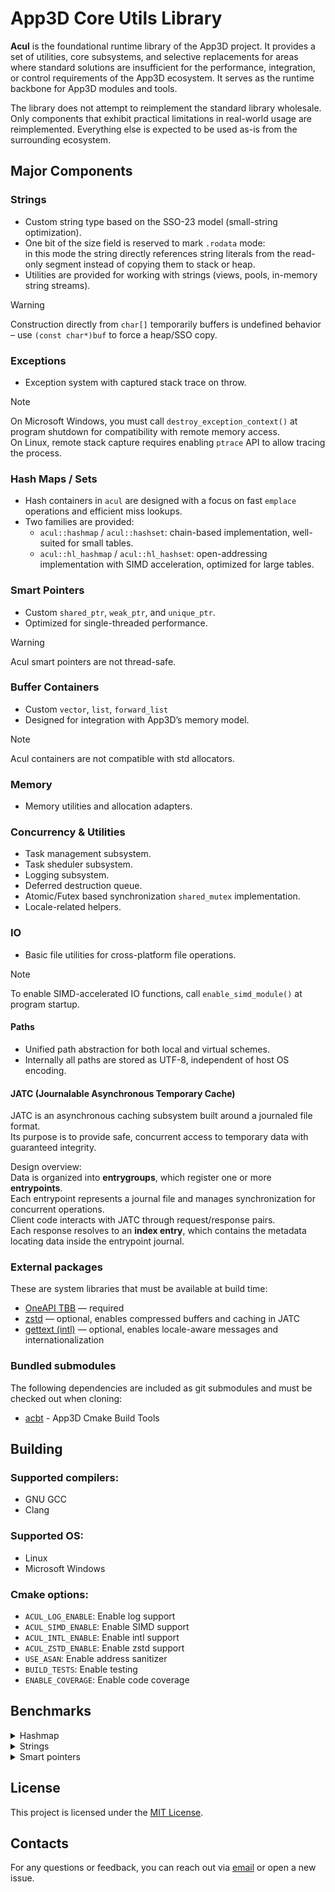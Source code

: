 # App3D Core Utils Library

**Acul** is the foundational runtime library of the App3D project.
It provides a set of utilities, core subsystems, and selective replacements for areas where standard solutions are insufficient for the performance, integration, or control requirements of the App3D ecosystem.
It serves as the runtime backbone for App3D modules and tools.

The library does not attempt to reimplement the standard library wholesale.
Only components that exhibit practical limitations in real-world usage are reimplemented.
Everything else is expected to be used as-is from the surrounding ecosystem.

## Major Components

### Strings
- Custom string type based on the SSO-23 model (small-string optimization).  
- One bit of the size field is reserved to mark `.rodata` mode:  
  in this mode the string directly references string literals from the read-only segment instead of copying them to stack or heap.  
- Utilities are provided for working with strings (views, pools, in-memory string streams).

> [!WARNING]
> Construction directly from `char[]` temporarily buffers is undefined behavior – use `(const char*)buf` to force a heap/SSO copy.

### Exceptions
- Exception system with captured stack trace on throw.

> [!NOTE]
> On Microsoft Windows, you must call `destroy_exception_context()` at program shutdown for compatibility with remote memory access.  
> On Linux, remote stack capture requires enabling `ptrace` API to allow tracing the process.

### Hash Maps / Sets
- Hash containers in `acul` are designed with a focus on fast `emplace` operations and efficient miss lookups.
- Two families are provided:
  - `acul::hashmap` / `acul::hashset`: chain-based implementation, well-suited for small tables.  
  - `acul::hl_hashmap` / `acul::hl_hashset`: open-addressing implementation with SIMD acceleration, optimized for large tables.

### Smart Pointers
- Custom `shared_ptr`, `weak_ptr`, and `unique_ptr`.  
- Optimized for single-threaded performance.

> [!WARNING]
> Acul smart pointers are not thread-safe.

### Buffer Containers
- Custom `vector`, `list`, `forward_list`  
- Designed for integration with App3D’s memory model.

> [!NOTE]
> Acul containers are not compatible with std allocators.

### Memory
- Memory utilities and allocation adapters.

### Concurrency & Utilities
- Task management subsystem.
- Task sheduler subsystem.
- Logging subsystem.
- Deferred destruction queue.
- Atomic/Futex based synchronization `shared_mutex` implementation.
- Locale-related helpers.

### IO
- Basic file utilities for cross-platform file operations.  

> [!NOTE]
> To enable SIMD-accelerated IO functions, call `enable_simd_module()` at program startup.

#### Paths
- Unified path abstraction for both local and virtual schemes.  
- Internally all paths are stored as UTF-8, independent of host OS encoding.

#### JATC (Journalable Asynchronous Temporary Cache)
JATC is an asynchronous caching subsystem built around a journaled file format.  
Its purpose is to provide safe, concurrent access to temporary data with guaranteed integrity.  

Design overview:  
Data is organized into **entrygroups**, which register one or more **entrypoints**.  
Each entrypoint represents a journal file and manages synchronization for concurrent operations.  
Client code interacts with JATC through request/response pairs.  
Each response resolves to an **index entry**, which contains the metadata locating data inside the entrypoint journal.

### External packages
These are system libraries that must be available at build time:

- [OneAPI TBB](https://github.com/oneapi-src/oneTBB) — required
- [zstd](https://github.com/facebook/zstd) — optional, enables compressed buffers and caching in JATC
- [gettext (intl)](https://www.gnu.org/software/gettext/) — optional, enables locale-aware messages and internationalization

### Bundled submodules
The following dependencies are included as git submodules and must be checked out when cloning:

- [acbt](https://git.homedatasrv.ru/app3d/acbt) - App3D Cmake Build Tools

## Building

### Supported compilers:
- GNU GCC
- Clang

### Supported OS:
- Linux
- Microsoft Windows

### Cmake options:
- `ACUL_LOG_ENABLE`: Enable log support
- `ACUL_SIMD_ENABLE`: Enable SIMD support
- `ACUL_INTL_ENABLE`: Enable intl support
- `ACUL_ZSTD_ENABLE`: Enable zstd support
- `USE_ASAN`: Enable address sanitizer
- `BUILD_TESTS`: Enable testing
- `ENABLE_COVERAGE`: Enable code coverage

## Benchmarks
<details>
<summary>Hashmap</summary>

<details>
<summary>Insert</summary>

## Insert — uint64_t (1000)

| Hashmap             | bw_gib_s | cps_avg  | cps_max  | cps_min  |
|---------------------|----------|----------|----------|----------|
| acul::hashmap       | 2.94646  | 263.644M | 277.666M | 248.906M |
| acul::hl_hashmap    | 1.92429  | 172.183M | 175.886M | 166.080M |
| emhash5             | 1.33734  | 119.663M | 123.837M | 114.488M |
| emhash7             | 1.54249  | 138.020M | 141.014M | 135.634M |
| absl::flat_hash_map | 1.07026  | 95.7653M | 99.1258M | 91.5078M |
| llvm::DenseMap      | 1.31555  | 117.713M | 121.598M | 110.421M |
| std::unordered_map  | 0.43690  | 39.0931M | 40.0286M | 37.8366M |


## Insert — uint64_t (1,000,000)

| Hashmap             | bw_gib_s | cps_avg  | cps_max  | cps_min  |
|---------------------|----------|----------|----------|----------|
| acul::hashmap       | 0.343693 | 30.7532M | 32.4665M | 28.9412M |
| acul::hl_hashmap    | 0.576819 | 51.6128M | 53.241M  | 47.7161M |
| emhash5             | 0.339040 | 30.3368M | 31.0223M | 29.4363M |
| emhash7             | 0.405489 | 36.2826M | 38.2325M | 34.0677M |
| absl::flat_hash_map | 0.452130 | 40.4559M | 41.2923M | 39.3651M |
| llvm::DenseMap      | 0.242297 | 21.6804M | 22.0758M | 21.3965M |
| std::unordered_map  | 0.047743 | 4.272M   | 4.45734M | 4.11847M |

---

## Insert — Vec3f (1000)

| Hashmap             | bw_gib_s | cps_avg  | cps_max  | cps_min  |
|---------------------|----------|----------|----------|----------|
| acul::hashmap       | 0.195229 | 13.1016M | 13.4878M | 11.990M  |
| acul::hl_hashmap    | 1.79292  | 120.321M | 124.084M | 112.476M |
| emhash5             | 0.082887 | 5.56246M | 5.83773M | 5.25495M |
| emhash7             | 0.093074 | 6.24614M | 6.411M   | 6.01508M |
| absl::flat_hash_map | 0.939135 | 63.0243M | 64.7377M | 60.5535M |
| llvm::DenseMap      | 0.035392 | 2.3751M  | 2.44986M | 2.31168M |
| std::unordered_map  | 0.417821 | 28.0395M | 28.9776M | 26.7587M |

## Insert — Vec3f (1,000,000)

| Hashmap             | bw_gib_s | cps_avg  | cps_max  | cps_min  |
|---------------------|----------|----------|----------|----------|
| acul::hashmap       | 0.196161 | 13.1642M | 13.4137M | 12.8226M |
| acul::hl_hashmap    | 0.587755 | 39.4436M | 41.6542M | 38.0788M |
| emhash5             | 0.187300 | 12.5695M | 12.8546M | 11.9167M |
| emhash7             | 0.228832 | 15.3566M | 16.0243M | 14.4343M |
| absl::flat_hash_map | 0.483233 | 32.4292M | 33.7741M | 31.1822M |
| llvm::DenseMap      | 0.152944 | 10.2639M | 10.4822M | 9.48688M |
| std::unordered_map  | 0.042344 | 2.84163M | 2.85236M | 2.83098M |

---

## Insert — string (1000)

| Hashmap             | bw_gib_s | cps_avg  | cps_max  | cps_min  |
|---------------------|----------|----------|----------|----------|
| acul::hashmap       | 0.838758 | 45.0305M | 46.6957M | 43.7994M |
| acul::hl_hashmap    | 1.00839  | 54.1374M | 55.0377M | 52.2687M |
| emhash5             | 0.648140 | 34.7968M | 36.0312M | 32.6773M |
| emhash7             | 0.739815 | 39.7185M | 41.6289M | 37.6662M |
| absl::flat_hash_map | 0.763108 | 40.969M  | 43.2287M | 38.4338M |
| llvm::DenseMap      | 0.365495 | 19.6224M | 20.5715M | 18.6592M |
| std::unordered_map  | 0.440757 | 23.663M  | 24.7574M | 22.0749M |

## Insert — string (1,000,000)

| Hashmap             | bw_gib_s | cps_avg  | cps_max  | cps_min  |
|---------------------|----------|----------|----------|----------|
| acul::hashmap       | 0.143539 | 7.7062M  | 7.98828M | 7.50737M |
| acul::hl_hashmap    | 0.315190 | 16.9216M | 17.6727M | 16.4135M |
| emhash5             | 0.149963 | 8.05109M | 8.17995M | 7.94236M |
| emhash7             | 0.171496 | 9.20712M | 9.51238M | 8.79068M |
| absl::flat_hash_map | 0.276972 | 14.8698M | 14.9895M | 14.6368M |
| llvm::DenseMap      | 0.117099 | 6.28668M | 6.53355M | 6.00563M |
| std::unordered_map  | 0.040382 | 2.16802M | 2.24583M | 2.09541M |

---
</details>
<details>
<summary>Find</summary>

## Find — uint64_t (1000, hit)

| Hashmap             | bw_gib_s | cps_avg  | cps_max  | cps_min  |
|---------------------|----------|----------|----------|----------|
| acul::hashmap       | 12.5911  | 1.68995G | 1.71221G | 1.65502G |
| acul::hl_hashmap    | 6.62438  | 889.109M | 901.401M | 863.737M |
| emhash5             | 11.1025  | 1.49015G | 1.52325G | 1.45851G |
| emhash7             | 9.17184  | 1.23102G | 1.25339G | 1.21546G |
| absl::flat_hash_map | 4.83677  | 649.180M | 652.459M | 645.784M |
| llvm::DenseMap      | 9.18477  | 1.23276G | 1.24920G | 1.20536G |
| std::unordered_map  | 7.53655  | 1.01154G | 1.02939G | 989.658M |

## Find — uint64_t (1000, miss)

| Hashmap             | bw_gib_s | cps_avg  | cps_max  | cps_min  |
|---------------------|----------|----------|----------|----------|
| acul::hashmap       | 10.9216  | 1.46588G | 1.50236G | 1.42471G |
| acul::hl_hashmap    | 3.48016  | 467.099M | 474.403M | 460.015M |
| emhash5             | 10.6083  | 1.42383G | 1.45657G | 1.39606G |
| emhash7             | 8.11686  | 1.08943G | 1.10968G | 1.05610G |
| absl::flat_hash_map | 5.41310  | 726.535M | 744.020M | 715.372M |
| llvm::DenseMap      | 4.06431  | 545.502M | 559.407M | 534.731M |
| std::unordered_map  | 2.85736  | 383.508M | 389.855M | 373.857M |

## Find — uint64_t (1,000,000, hit)

| Hashmap             | bw_gib_s | cps_avg  | cps_max  | cps_min  |
|---------------------|----------|----------|----------|----------|
| acul::hashmap       | 1.00087  | 134.334M | 142.424M | 123.551M |
| acul::hl_hashmap    | 0.644642 | 86.5224M | 91.2183M | 81.8194M |
| emhash5             | 1.27921  | 171.693M | 179.076M | 158.972M |
| emhash7             | 1.17759  | 158.054M | 168.788M | 149.946M |
| absl::flat_hash_map | 0.565126 | 75.850M  | 76.9681M | 74.3296M |
| llvm::DenseMap      | 0.576483 | 77.3743M | 82.2843M | 74.4492M |
| std::unordered_map  | 0.364425 | 48.9122M | 54.4363M | 43.926M  |

## Find — uint64_t (1,000,000, miss)

| Hashmap             | bw_gib_s | cps_avg  | cps_max  | cps_min  |
|---------------------|----------|----------|----------|----------|
| acul::hashmap       | 0.945105 | 126.850M | 135.264M | 115.908M |
| acul::hl_hashmap    | 2.02735  | 272.107M | 279.761M | 258.103M |
| emhash5             | 1.17645  | 157.900M | 174.292M | 149.044M |
| emhash7             | 1.02735  | 137.888M | 145.344M | 129.883M |
| absl::flat_hash_map | 1.24731  | 167.411M | 172.084M | 160.212M |
| llvm::DenseMap      | 0.349273 | 46.8786M | 48.2111M | 45.1401M |
| std::unordered_map  | 0.194280 | 26.0758M | 27.0187M | 24.0109M |

---

## Find — Vec3f (1000, hit)

| Hashmap             | bw_gib_s | cps_avg  | cps_max  | cps_min  |
|---------------------|----------|----------|----------|----------|
| acul::hashmap       | 0.171985 | 15.389M  | 15.9047M | 14.9843M |
| acul::hl_hashmap    | 1.95442  | 174.878M | 179.957M | 167.683M |
| emhash5             | 0.106111 | 9.49466M | 9.98088M | 9.20181M |
| emhash7             | 0.128196 | 11.4707M | 11.7479M | 11.214M  |
| absl::flat_hash_map | 2.25025  | 201.349M | 204.363M | 198.589M |
| llvm::DenseMap      | 0.226538 | 20.2703M | 20.46M   | 19.9775M |
| std::unordered_map  | 1.89947  | 169.961M | 172.542M | 166.020M |

## Find — Vec3f (1000, miss)

| Hashmap             | bw_gib_s | cps_avg  | cps_max  | cps_min  |
|---------------------|----------|----------|----------|----------|
| acul::hashmap       | 0.090040 | 8.05665M | 8.27446M | 7.73294M |
| acul::hl_hashmap    | 2.31809  | 207.420M | 212.883M | 202.126M |
| emhash5             | 0.057740 | 5.16649M | 5.33166M | 4.98813M |
| emhash7             | 0.068186 | 6.10114M | 6.27717M | 5.91675M |
| absl::flat_hash_map | 2.68678  | 240.409M | 246.244M | 235.382M |
| llvm::DenseMap      | 0.113799 | 10.1826M | 10.2435M | 9.97735M |
| std::unordered_map  | 1.95935  | 175.320M | 177.842M | 171.410M |

## Find — Vec3f (1,000,000, hit)

| Hashmap             | bw_gib_s | cps_avg  | cps_max  | cps_min  |
|---------------------|----------|----------|----------|----------|
| acul::hashmap       | 0.387484 | 34.6715M | 36.343M  | 33.3249M |
| acul::hl_hashmap    | 0.374499 | 33.5096M | 35.3144M | 31.6508M |
| emhash5             | 0.414750 | 37.1112M | 38.4369M | 35.764M  |
| emhash7             | 0.402130 | 35.982M  | 38.3155M | 33.6129M |
| absl::flat_hash_map | 0.410638 | 36.7433M | 37.7827M | 35.0378M |
| llvm::DenseMap      | 0.331850 | 29.6935M | 30.6466M | 27.6626M |
| std::unordered_map  | 0.147668 | 13.2131M | 13.6101M | 12.9506M |

## Find — Vec3f (1,000,000, miss)

| Hashmap             | bw_gib_s | cps_avg  | cps_max  | cps_min  |
|---------------------|----------|----------|----------|----------|
| acul::hashmap       | 0.430985 | 38.5639M | 40.5238M | 36.360M  |
| acul::hl_hashmap    | 1.52771  | 136.698M | 145.250M | 128.128M |
| emhash5             | 0.375224 | 33.5745M | 35.1203M | 32.158M  |
| emhash7             | 0.416812 | 37.2957M | 38.299M  | 36.2183M |
| absl::flat_hash_map | 1.04106  | 93.1529M | 96.9265M | 87.9636M |
| llvm::DenseMap      | 0.232838 | 20.834M  | 21.7135M | 19.4907M |
| std::unordered_map  | 0.100518 | 8.99421M | 9.50735M | 8.33036M |

---

## Find — string (1000, hit)

| Hashmap             | bw_gib_s | cps_avg  | cps_max  | cps_min  |
|---------------------|----------|----------|----------|----------|
| acul::hashmap       | 1.13576  | 76.2193M | 77.8665M | 72.3386M |
| acul::hl_hashmap    | 0.847846 | 56.898M  | 66.8375M | 36.719M  |
| emhash5             | 0.960348 | 64.4479M | 83.0579M | 46.8189M |
| emhash7             | 0.953039 | 63.9574M | 70.405M  | 56.4983M |
| absl::flat_hash_map | 1.09509  | 73.490M  | 75.397M  | 71.3716M |
| llvm::DenseMap      | 1.01780  | 68.3033M | 69.7565M | 66.6861M |
| std::unordered_map  | 0.866838 | 58.1725M | 59.218M  | 57.4211M |

## Find — string (1000, miss)

| Hashmap             | bw_gib_s | cps_avg  | cps_max  | cps_min  |
|---------------------|----------|----------|----------|----------|
| acul::hashmap       | 2.27574  | 152.723M | 157.386M | 142.096M |
| acul::hl_hashmap    | 1.80512  | 121.140M | 142.458M | 109.037M |
| emhash5             | 1.62830  | 109.273M | 120.377M | 92.986M  |
| emhash7             | 2.29587  | 154.073M | 168.833M | 121.402M |
| absl::flat_hash_map | 2.42610  | 162.813M | 166.633M | 157.983M |
| llvm::DenseMap      | 1.01854  | 68.3534M | 70.053M  | 66.4477M |
| std::unordered_map  | 1.55302  | 104.222M | 109.227M | 100.026M |

## Find — string (1,000,000, hit)

| Hashmap             | bw_gib_s | cps_avg  | cps_max  | cps_min  |
|---------------------|----------|----------|----------|----------|
| acul::hashmap       | 0.182832 | 12.2696M | 12.4732M | 12.023M  |
| acul::hl_hashmap    | 0.203311 | 13.644M  | 13.9769M | 13.2483M |
| emhash5             | 0.198450 | 13.3178M | 14.1071M | 12.1108M |
| emhash7             | 0.189894 | 12.7436M | 13.2491M | 12.3515M |
| absl::flat_hash_map | 0.186696 | 12.529M  | 13.0208M | 12.2448M |
| llvm::DenseMap      | 0.216106 | 14.5026M | 15.0082M | 13.9342M |
| std::unordered_map  | 0.080572 | 5.40713M | 5.75022M | 4.96095M |

## Find — string (1,000,000, miss)

| Hashmap             | bw_gib_s | cps_avg  | cps_max  | cps_min  |
|---------------------|----------|----------|----------|----------|
| acul::hashmap       | 0.314863 | 21.1301M | 22.8659M | 16.5495M |
| acul::hl_hashmap    | 1.10761  | 74.3304M | 88.8837M | 67.1685M |
| emhash5             | 0.255933 | 17.1754M | 18.1494M | 16.1298M |
| emhash7             | 0.401819 | 26.9656M | 28.6228M | 24.9891M |
| absl::flat_hash_map | 0.780933 | 52.4075M | 57.142M  | 47.2008M |
| llvm::DenseMap      | 0.177993 | 11.9449M | 12.3187M | 11.3449M |
| std::unordered_map  | 0.111028 | 7.45098M | 7.89688M | 7.17646M |

</details>

<details>
<summary>Erase</summary>

## Erase Half — uint64_t (1000)

| Hashmap             | bw_gib_s | cps_avg  | cps_max  | cps_min  |
|---------------------|----------|----------|----------|----------|
| acul::hashmap       | 8.93403  | 1.19911G | 1.21570G | 1.17875G |
| acul::hl_hashmap    | 3.53921  | 475.025M | 478.018M | 469.827M |
| emhash5             | 7.59986  | 1.02004G | 1.03859G | 1.00666G |
| emhash7             | 5.71407  | 766.929M | 786.488M | 727.032M |
| absl::flat_hash_map | 1.68743  | 226.483M | 234.158M | 211.653M |
| llvm::DenseMap      | 4.93010  | 661.707M | 667.039M | 646.517M |
| std::unordered_map  | 0.565683 | 75.9247M | 77.3508M | 73.8087M |

## Erase Half — uint64_t (1,000,000)

| Hashmap             | bw_gib_s | cps_avg  | cps_max  | cps_min  |
|---------------------|----------|----------|----------|----------|
| acul::hashmap       | 2.32624  | 312.223M | 318.967M | 305.259M |
| acul::hl_hashmap    | 0.444151 | 59.613M  | 62.3607M | 57.2212M |
| emhash5             | 2.89555  | 388.634M | 407.696M | 348.314M |
| emhash7             | 2.63583  | 353.776M | 372.532M | 311.012M |
| absl::flat_hash_map | 0.256263 | 34.3951M | 37.2500M | 32.5980M |
| llvm::DenseMap      | 0.561720 | 75.3927M | 77.8390M | 72.9069M |
| std::unordered_map  | 0.425421 | 57.099M  | 59.0301M | 53.5284M |

## Insert After Erase — uint64_t (1000)

| Hashmap             | bw_gib_s | cps_avg  | cps_max  | cps_min  |
|---------------------|----------|----------|----------|----------|
| acul::hashmap       | 3.36425  | 301.028M | 304.972M | 297.094M |
| acul::hl_hashmap    | 2.11484  | 189.232M | 193.444M | 185.468M |
| emhash5             | 4.48939  | 401.703M | 408.007M | 395.438M |
| emhash7             | 3.47400  | 310.848M | 317.507M | 297.442M |
| absl::flat_hash_map | 3.13967  | 280.933M | 284.706M | 274.646M |
| llvm::DenseMap      | 3.14694  | 281.583M | 283.706M | 279.833M |
| std::unordered_map  | 0.488841 | 43.7408M | 44.2249M | 43.0573M |

## Insert After Erase — uint64_t (1,000,000)

| Hashmap             | bw_gib_s | cps_avg  | cps_max  | cps_min  |
|---------------------|----------|----------|----------|----------|
| acul::hashmap       | 0.490503 | 43.8895M | 45.5478M | 41.8909M |
| acul::hl_hashmap    | 0.728408 | 65.1769M | 67.9737M | 63.4141M |
| emhash5             | 0.445862 | 39.8951M | 43.0712M | 33.7360M |
| emhash7             | 0.753985 | 67.4654M | 71.3366M | 59.8050M |
| absl::flat_hash_map | 0.672781 | 60.1994M | 65.9921M | 53.2326M |
| llvm::DenseMap      | 0.262629 | 23.4997M | 25.4499M | 22.1918M |
| std::unordered_map  | 0.092887 | 8.3114M  | 9.03179M | 7.59683M |

---

## Erase Half — Vec3f (1000)

| Hashmap             | bw_gib_s | cps_avg  | cps_max  | cps_min  |
|---------------------|----------|----------|----------|----------|
| acul::hashmap       | 0.296671 | 26.5457M | 27.1631M | 25.8585M |
| acul::hl_hashmap    | 0.603326 | 53.9847M | 55.6416M | 51.2297M |
| emhash5             | 0.159226 | 14.2473M | 14.7817M | 13.6614M |
| emhash7             | 0.184020 | 16.4658M | 16.9996M | 15.7711M |
| absl::flat_hash_map | 1.39514  | 124.835M | 127.734M | 120.395M |
| llvm::DenseMap      | 0.209791 | 18.7718M | 18.9319M | 18.4311M |
| std::unordered_map  | 0.462846 | 41.4148M | 43.4740M | 37.7660M |

## Erase Half — Vec3f (1,000,000)

| Hashmap             | bw_gib_s | cps_avg  | cps_max  | cps_min  |
|---------------------|----------|----------|----------|----------|
| acul::hashmap       | 0.402966 | 36.0568M | 38.0560M | 33.6532M |
| acul::hl_hashmap    | 0.181766 | 16.2642M | 17.5323M | 15.5002M |
| emhash5             | 0.390382 | 34.9308M | 35.6994M | 33.5959M |
| emhash7             | 0.344669 | 30.8405M | 31.9539M | 29.0560M |
| absl::flat_hash_map | 0.271784 | 24.3188M | 25.8303M | 23.0285M |
| llvm::DenseMap      | 0.374989 | 33.5534M | 36.0077M | 30.5208M |
| std::unordered_map  | 0.045116 | 4.03694M | 4.50932M | 3.61971M |

## Insert After Erase — Vec3f (1000)

| Hashmap             | bw_gib_s | cps_avg  | cps_max  | cps_min  |
|---------------------|----------|----------|----------|----------|
| acul::hashmap       | 0.156603 | 10.5094M | 11.0553M | 10.0246M |
| acul::hl_hashmap    | 2.16637  | 145.383M | 148.389M | 140.897M |
| emhash5             | 0.109599 | 7.35509M | 7.66216M | 6.93951M |
| emhash7             | 0.121816 | 8.17494M | 8.47309M | 7.67952M |
| absl::flat_hash_map | 1.35917  | 91.2122M | 91.9156M | 89.5397M |
| llvm::DenseMap      | 0.018658 | 1.25215M | 1.29136M | 1.22089M |
| std::unordered_map  | 0.502502 | 33.7224M | 36.3221M | 28.859M  |

## Insert After Erase — Vec3f (1,000,000)

| Hashmap             | bw_gib_s | cps_avg  | cps_max  | cps_min  |
|---------------------|----------|----------|----------|----------|
| acul::hashmap       | 0.410029 | 27.5166M | 28.9565M | 26.4580M |
| acul::hl_hashmap    | 0.875471 | 58.7519M | 62.2936M | 54.8792M |
| emhash5             | 0.344639 | 23.1283M | 24.4520M | 21.9330M |
| emhash7             | 0.445583 | 29.9026M | 31.8279M | 27.3456M |
| absl::flat_hash_map | 0.559015 | 37.5149M | 39.7102M | 35.3726M |
| llvm::DenseMap      | 0.144491 | 9.69660M | 10.6944M | 8.98414M |
| std::unordered_map  | 0.068740 | 4.61308M | 4.97939M | 3.97595M |

---

## Erase Half — string (1000)

| Hashmap             | bw_gib_s | cps_avg  | cps_max  | cps_min  |
|---------------------|----------|----------|----------|----------|
| acul::hashmap       | 1.01808  | 68.3221M | 69.7398M | 65.8549M |
| acul::hl_hashmap    | 0.820832 | 55.0851M | 56.1210M | 52.6491M |
| emhash5             | 1.04895  | 70.3941M | 71.4536M | 69.2776M |
| emhash7             | 0.976294 | 65.5180M | 66.6616M | 64.4395M |
| absl::flat_hash_map | 0.939424 | 63.0437M | 64.1031M | 61.8980M |
| llvm::DenseMap      | 0.910164 | 61.0800M | 61.7233M | 60.0393M |
| std::unordered_map  | 0.413292 | 27.7356M | 28.1040M | 27.3404M |

## Erase Half — string (1,000,000)

| Hashmap             | bw_gib_s | cps_avg  | cps_max  | cps_min  |
|---------------------|----------|----------|----------|----------|
| acul::hashmap       | 0.176480 | 11.8433M | 12.0920M | 11.2501M |
| acul::hl_hashmap    | 0.141808 | 9.51659M | 9.83885M | 9.31595M |
| emhash5             | 0.216573 | 14.5340M | 15.0134M | 13.9885M |
| emhash7             | 0.211181 | 14.1721M | 14.9002M | 13.5825M |
| absl::flat_hash_map | 0.176986 | 11.8774M | 12.4839M | 11.5664M |
| llvm::DenseMap      | 0.193595 | 12.9919M | 13.9689M | 12.4741M |
| std::unordered_map  | 0.043874 | 2.94430M | 3.18115M | 2.74716M |

## Insert After Erase — string (1000)

| Hashmap             | bw_gib_s | cps_avg  | cps_max  | cps_min  |
|---------------------|----------|----------|----------|----------|
| acul::hashmap       | 1.70394  | 91.4797M | 93.2526M | 88.8589M |
| acul::hl_hashmap    | 1.92981  | 103.606M | 105.618M | 100.614M |
| emhash5             | 1.66536  | 89.4085M | 91.4017M | 87.9188M |
| emhash7             | 1.79464  | 96.3489M | 98.6043M | 92.5469M |
| absl::flat_hash_map | 1.52263  | 81.7458M | 82.6812M | 80.3752M |
| llvm::DenseMap      | 0.598877 | 32.1520M | 33.0258M | 31.3292M |
| std::unordered_map  | 0.598000 | 32.1049M | 32.6441M | 31.7609M |

## Insert After Erase — string (1,000,000)

| Hashmap             | bw_gib_s | cps_avg  | cps_max  | cps_min  |
|---------------------|----------|----------|----------|----------|
| acul::hashmap       | 0.352805 | 18.9411M | 19.5668M | 17.1480M |
| acul::hl_hashmap    | 0.649654 | 34.8780M | 36.0803M | 33.4353M |
| emhash5             | 0.307416 | 16.5043M | 16.9736M | 16.1583M |
| emhash7             | 0.405493 | 21.7697M | 22.5120M | 20.8813M |
| absl::flat_hash_map | 0.340495 | 18.2802M | 18.7296M | 17.1687M |
| llvm::DenseMap      | 0.149857 | 8.04539M | 8.28528M | 7.76880M |
| std::unordered_map  | 0.056299 | 3.02255M | 3.09709M | 2.94148M |


</details>

<details>
<summary>Iterate</summary>

# Benchmarks — Iterate

## Iterate — uint64_t (1000)

| Hashmap             | bw_gib_s | cps_avg  | cps_max  | cps_min  |
|---------------------|----------|----------|----------|----------|
| acul::hashmap       | 9.29801  | 831.972M | 858.478M | 763.137M |
| acul::hl_hashmap    | 9.63520  | 862.143M | 993.769M | 701.796M |
| emhash5             | 13.7355  | 1.22904G | 1.24136G | 1.21586G |
| emhash7             | 11.3727  | 1.01761G | 1.04300G | 1.00443G |
| absl::flat_hash_map | 2.45518  | 219.685M | 223.843M | 210.435M |
| llvm::DenseMap      | 9.12567  | 816.551M | 830.813M | 802.694M |
| std::unordered_map  | 4.47959  | 400.827M | 406.919M | 396.066M |

## Iterate — uint64_t (1,000,000)

| Hashmap             | bw_gib_s | cps_avg  | cps_max  | cps_min  |
|---------------------|----------|----------|----------|----------|
| acul::hashmap       | 5.52692  | 494.540M | 587.134M | 409.694M |
| acul::hl_hashmap    | 4.92272  | 440.478M | 447.209M | 428.075M |
| emhash5             | 6.63045  | 593.283M | 606.548M | 574.770M |
| emhash7             | 8.02296  | 717.883M | 763.676M | 676.548M |
| absl::flat_hash_map | 2.30410  | 206.167M | 217.874M | 195.470M |
| llvm::DenseMap      | 1.51069  | 135.174M | 138.537M | 128.523M |
| std::unordered_map  | 0.218948 | 19.5911M | 21.1293M | 17.5043M |

---

## Iterate — Vec3f (1000)

| Hashmap             | bw_gib_s | cps_avg  | cps_max  | cps_min  |
|---------------------|----------|----------|----------|----------|
| acul::hashmap       | 5.08306  | 341.119M | 347.341M | 336.287M |
| acul::hl_hashmap    | 4.92952  | 330.814M | 342.945M | 320.376M |
| emhash5             | 5.93988  | 398.618M | 407.899M | 382.972M |
| emhash7             | 6.24444  | 419.057M | 423.401M | 414.613M |
| absl::flat_hash_map | 2.89211  | 194.086M | 200.675M | 190.145M |
| llvm::DenseMap      | 3.33345  | 223.704M | 235.496M | 195.153M |
| std::unordered_map  | 5.53936  | 371.740M | 376.559M | 367.322M |

## Iterate — Vec3f (1,000,000)

| Hashmap             | bw_gib_s | cps_avg  | cps_max  | cps_min  |
|---------------------|----------|----------|----------|----------|
| acul::hashmap       | 1.62626  | 109.136M | 112.054M | 105.846M |
| acul::hl_hashmap    | 4.10561  | 275.523M | 283.030M | 270.601M |
| emhash5             | 1.73220  | 116.246M | 119.692M | 111.276M |
| emhash7             | 3.51388  | 235.812M | 244.501M | 227.532M |
| absl::flat_hash_map | 2.58834  | 173.701M | 177.582M | 169.091M |
| llvm::DenseMap      | 1.41618  | 95.0385M | 96.9701M | 92.3917M |
| std::unordered_map  | 0.174838 | 11.7332M | 12.3543M | 11.2887M |

---

## Iterate — string (1000)

| Hashmap             | bw_gib_s | cps_avg  | cps_max  | cps_min  |
|---------------------|----------|----------|----------|----------|
| acul::hashmap       | 5.06590  | 271.973M | 278.129M | 265.313M |
| acul::hl_hashmap    | 5.39955  | 289.886M | 292.947M | 288.033M |
| emhash5             | 5.51887  | 296.292M | 297.937M | 292.965M |
| emhash7             | 6.07441  | 326.117M | 329.708M | 323.980M |
| absl::flat_hash_map | 3.04588  | 163.524M | 164.580M | 161.505M |
| llvm::DenseMap      | 1.90632  | 102.345M | 107.320M | 97.9285M |
| std::unordered_map  | 6.08351  | 326.606M | 329.296M | 323.970M |

## Iterate — string (1,000,000)

| Hashmap             | bw_gib_s | cps_avg  | cps_max  | cps_min  |
|---------------------|----------|----------|----------|----------|
| acul::hashmap       | 1.76515  | 94.7655M | 97.1510M | 92.5181M |
| acul::hl_hashmap    | 2.94966  | 158.358M | 164.427M | 150.003M |
| emhash5             | 1.68022  | 90.2061M | 92.3322M | 88.5058M |
| emhash7             | 2.95758  | 158.784M | 162.631M | 155.076M |
| absl::flat_hash_map | 2.35850  | 126.621M | 131.625M | 121.184M |
| llvm::DenseMap      | 1.34914  | 72.4313M | 75.4745M | 67.8179M |
| std::unordered_map  | 0.195123 | 10.4756M | 11.1243M | 9.34530M |

</details>
</details>

<details>
<summary>Strings</summary>

| Benchmark             | bw_mib_s / GiB | cps_avg  | cps_max  | cps_min  |
|-----------------------|----------------|----------|----------|----------|
| string_construct_acul | 30.546 Gi      | 2.98167G | 3.0625G  | 2.93281G |
| string_construct_std  | 23.513 Gi      | 2.29516G | 2.34601G | 2.26061G |
| string_append_acul    | 88.677 Mi      | 5.81156M | 6.10836M | 5.43557M |
| string_append_std     | 63.459 Mi      | 4.15883M | 4.32999M | 3.81641M |
| string_find_acul      | 20.163 Gi      | 21.1419M | 21.8026M | 19.7316M |
| string_find_std       | 6.268 Gi       | 6.57268M | 6.8921M  | 6.24759M |
| to_string_u64_acul    | 524.36 Mi      | 68.7289M | 70.1918M | 67.1403M |
| to_string_u64_std     | 778.508 Mi     | 102.041M | 103.336M | 99.2533M |
| stoull_acul           | 2.900 Gi       | 259.486M | 264.768M | 246.967M |
| stoull_std            | 338.466 Mi     | 29.5756M | 30.4536M | 28.6436M |
| sstream_write_acul    | 1.369 Gi       | 22.9704M | 23.6288M | 22.4124M |
| sstream_write_std     | 30.041 Mi      | 492.188k | 492.188k | 492.188k |
| path_join_acul        | 51.805 Mi      | 848.775k | 851.112k | 846.452k |
| path_join_std         | 38.195 Mi      | 625.779k | 633.032k | 618.689k |
| path_decompose_acul   | 145.611 Mi     | 2.3857M  | 2.48344M | 2.31741M |
| path_decompose_std    | 139.709 Mi     | 2.28899M | 2.37451M | 2.19327M |


</details>

<details>

<summary>Smart pointers</summary>

## uint64_t (trivial)

| Benchmark      | Impl             | bw        | cps_avg  | cps_max  | cps_min  |
|----------------|------------------|-----------|----------|----------|----------|
| make_reset     | acul::shared_ptr | 817.367Mi | 107.134M | 111.024M | 103.469M |
|                | std::shared_ptr  | 263.834Mi | 34.581M  | 35.833M  | 32.132M  |
| copy           | acul::shared_ptr | 859.701Mi | 112.683M | 115.088M | 110.476M |
|                | std::shared_ptr  | 265.413Mi | 34.788M  | 36.365M  | 33.284M  |
| move           | acul::shared_ptr | 765.242Mi | 100.302M | 103.017M | 96.198M  |
|                | std::shared_ptr  | 222.171Mi | 29.120M  | 33.790M  | 25.279M  |
| weak_lock_hit  | acul::weak_ptr   | 7.41498Gi | 995.222M | 1.02566G | 955.827M |
|                | std::weak_ptr    | 791.145Mi | 103.697M | 105.165M | 102.097M |
| weak_lock_miss | acul::weak_ptr   | 12.4589Gi | 1.6722G  | 1.778G   | 1.393G   |
|                | std::weak_ptr    | 4.72483Gi | 634.156M | 641.088M | 628.221M |
| deref          | acul::shared_ptr | 27.069Gi  | 3.6331G  | 3.7849G  | 3.4266G  |
|                | std::shared_ptr  | 24.9896Gi | 3.3540G  | 3.4795G  | 3.1709G  |

## NonTriv (non-trivial)

| Benchmark      | Impl             | bw        | cps_avg  | cps_max  | cps_min  |
|----------------|------------------|-----------|----------|----------|----------|
| make_reset     | acul::shared_ptr | 3.00959Gi | 100.985M | 103.833M | 90.766M  |
|                | std::shared_ptr  | 1.05017Gi | 35.238M  | 35.882M  | 34.051M  |
| copy           | acul::shared_ptr | 3.10594Gi | 104.218M | 106.753M | 99.687M  |
|                | std::shared_ptr  | 1.06152Gi | 35.619M  | 36.426M  | 33.789M  |
| move           | acul::shared_ptr | 2.67018Gi | 89.596M  | 92.914M  | 86.628M  |
|                | std::shared_ptr  | 994.88Mi  | 32.600M  | 33.387M  | 31.908M  |
| weak_lock_hit  | acul::weak_ptr   | 26.7828Gi | 898.681M | 939.974M | 870.236M |
|                | std::weak_ptr    | 3.21253Gi | 107.795M | 110.760M | 104.762M |
| weak_lock_miss | acul::weak_ptr   | 43.6595Gi | 1.4650G  | 1.472G   | 1.452G   |
|                | std::weak_ptr    | 19.4999Gi | 654.308M | 660.433M | 648.618M |
| deref          | acul::shared_ptr | 53.4278Gi | 1.7927G  | 1.8393G  | 1.727G   |
|                | std::shared_ptr  | 48.0888Gi | 1.6136G  | 1.6527G  | 1.549G   |


</details>

## License
This project is licensed under the [MIT License](LICENSE).

## Contacts
For any questions or feedback, you can reach out via [email](mailto:wusikijeronii@gmail.com) or open a new issue.